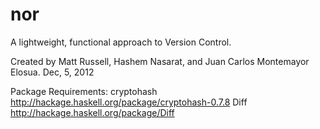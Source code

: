 nor
===

A lightweight, functional approach to Version Control.

Created by Matt Russell, Hashem Nasarat, and Juan Carlos Montemayor Elosua.
Dec, 5, 2012 

Package Requirements:
cryptohash http://hackage.haskell.org/package/cryptohash-0.7.8
Diff http://hackage.haskell.org/package/Diff
